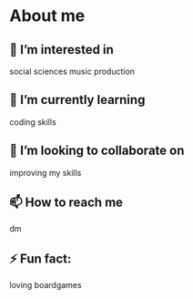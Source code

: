 # About me
## 👀 I’m interested in
social sciences
music production
## 🌱 I’m currently learning
coding skills
## 💞️ I’m looking to collaborate on
improving my skills
## 📫 How to reach me
dm
## ⚡ Fun fact: 
loving boardgames

<!---
HaymarketRiot/HaymarketRiot is a ✨ special ✨ repository because its `README.md` (this file) appears on your GitHub profile.
You can click the Preview link to take a look at your changes.
--->
